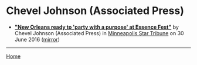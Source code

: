 # Chevel Johnson (Associated Press)

 - [**"New Orleans ready to 'party with a purpose' at Essence Fest"**](http://www.startribune.com/new-orleans-ready-to-party-with-a-purpose-at-essence-fest/384987441/) by Chevel Johnson (Associated Press) in [Minneapolis Star Tribune](http://www.startribune.com/) on 30 June 2016 ([mirror](https://web.archive.org/web/*/http://www.startribune.com/new-orleans-ready-to-party-with-a-purpose-at-essence-fest/384987441/))

----

[Home](../)
